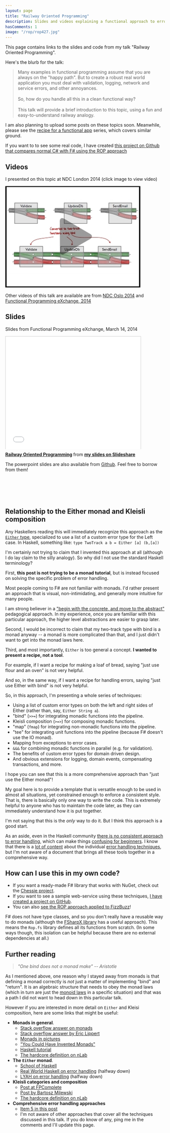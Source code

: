 ```yaml
---
layout: page
title: "Railway Oriented Programming"
description: Slides and videos explaining a functional approach to error handling
hasComments: 1
image: "/rop/rop427.jpg"
---
```


This page contains links to the slides and code from my talk "Railway Oriented Programming". 

Here's the blurb for the talk:

> Many examples in functional programming assume that you are always on the "happy path". 
> But to create a robust real world application you must deal with validation, logging, 
> network and service errors, and other annoyances. 
> <br><br>
> So, how do you handle all this in a clean functional way? 
> <br><br>
> This talk will provide a brief introduction to this topic, 
> using a fun and easy-to-understand railway analogy. 

I am also planning to upload some posts on these topics soon. Meanwhile, please see the [recipe for a functional app](/series/a-recipe-for-a-functional-app.html) series, which covers similar ground.

If you want to to see some real code, I have created 
[this project on Github that compares normal C# with F# using the ROP approach](https://github.com/swlaschin/Railway-Oriented-Programming-Example)

## Videos
 
I presented on this topic at NDC London 2014 (click image to view video)  

[![Video from NDC London 2014](rop427.jpg)](https://vimeo.com/113707214)

Other videos of this talk are available are from [NDC Oslo 2014](http://vimeo.com/97344498)
and [Functional Programming eXchange, 2014](https://skillsmatter.com/skillscasts/4964-railway-oriented-programming)


## Slides 

Slides from Functional Programming eXchange, March 14, 2014
 
<iframe src="//www.slideshare.net/slideshow/embed_code/32242318" width="427" height="356" frameborder="0" marginwidth="0" marginheight="0" scrolling="no" style="border:1px solid #CCC; border-width:1px 1px 0; margin-bottom:5px; max-width: 100%;" allowfullscreen> </iframe> <div style="margin-bottom:5px"> <strong> <a href="https://www.slideshare.net/ScottWlaschin/railway-oriented-programming" title="Railway Oriented Programming" target="_blank">Railway Oriented Programming</a> </strong> from <strong><a href="http://www.slideshare.net/ScottWlaschin" target="_blank">my slides on Slideshare</a></strong> </div>

The powerpoint slides are also available from [Github](https://github.com/swlaschin/RailwayOrientedProgramming). Feel free to borrow from them!

<a name="monads"></a>
<br><br>
<br><br>

## Relationship to the Either monad and Kleisli composition ##

Any Haskellers reading this will immediately recognize this approach as the [`Either` type](http://book.realworldhaskell.org/read/error-handling.html),
specialized to use a list of a custom error type for the Left case. In Haskell, something like: `type TwoTrack a b = Either [a] (b,[a])`

I'm certainly not trying to claim that I invented this approach at all (although I do lay claim to the silly analogy).  So why did I not use the standard Haskell terminology?   

First, **this post is not trying to be a monad tutorial**, but is instead focused on solving the specific problem of error handling. 

Most people coming to F# are not familiar with monads. I'd rather present an approach that is visual, non-intimidating, and generally more intuitive for many people. 

I am strong believer in a ["begin with the concrete, and move to the abstract"](https://byorgey.wordpress.com/2009/01/12/abstraction-intuition-and-the-monad-tutorial-fallacy/)
pedagogical approach. In my experience, once you are familiar with this particular approach, the higher level abstractions are easier to grasp later.

Second, I would be incorrect to claim that my two-track type with bind is a monad anyway -- a monad is more complicated than that, and I just didn't want to get into the monad laws here.

Third, and most importantly, `Either` is too general a concept. **I wanted to present a recipe, not a tool**. 

For example, if I want a recipe for making a loaf of bread, saying "just use flour and an oven" is not very helpful.

And so, in the same way, if I want a recipe for handling errors, saying "just use Either with bind" is not very helpful. 

So, in this approach, I'm presenting a whole series of techniques:

* Using a list of custom error types on both the left and right sides of Either (rather than, say, `Either String a`).
* "bind" (`>>=`) for integrating monadic functions into the pipeline.
* Kleisli composition (`>=>`) for composing monadic functions.
* "map" (`fmap`) for integrating non-monadic functions into the pipeline.
* "tee" for integrating unit functions into the pipeline (because F# doesn't use the IO monad).
* Mapping from exceptions to error cases.
* `&&&` for combining monadic functions in parallel (e.g. for validation).
* The benefits of custom error types for domain driven design.
* And obvious extensions for logging, domain events, compensating transactions, and more.

I hope you can see that this is a more comprehensive approach than "just use the Either monad"!

My goal here is to provide a template that is versatile enough to be
used in almost all situations, yet constrained enough to enforce a consistent style. 
That is, there is basically only one way to write the code. This is extremely helpful to anyone who has to maintain the code later,
as they can immediately understand how it is put together.  

I'm not saying that this is the *only* way to do it. But I think this approach is a good start.

As an aside, even in the Haskell community [there is no consistent approach to error handling](http://www.randomhacks.net/2007/03/10/haskell-8-ways-to-report-errors/), which
can make things [confusing for beginners](http://programmers.stackexchange.com/questions/252977/cleanest-way-to-report-errors-in-haskell).
I know that there is a [lot of content](http://www.fpcomplete.com/school/starting-with-haskell/basics-of-haskell/10_Error_Handling) 
about the individual [error handling techniques](http://hackage.haskell.org/package/errors), but I'm not aware of a document that brings all these tools
together in a comprehensive way.

## How can I use this in my own code?

* If you want a ready-made F# library that works with NuGet, check out the [Chessie project](https://fsprojects.github.io/Chessie/).
* If you want to see a sample web-service using these techniques, [I have created a project on GitHub](https://github.com/swlaschin/Railway-Oriented-Programming-Example).
* You can also [see the ROP approach applied to FizzBuzz](/posts/railway-oriented-programming-carbonated/)!

F# does not have type classes, and so you don't really have a reusable way to do monads (although the [FSharpX library](https://github.com/fsprojects/fsharpx/blob/master/src/FSharpx.Core/ComputationExpressions/Monad.fs)
has a useful approach).  This means the `Rop.fs` library defines all its functions from scratch.
(In some ways though, this isolation can be helpful because there are no external dependencies at all.)

## Further reading

> *"One bind does not a monad make" -- Aristotle*

As I mentioned above, one reason why I stayed away from monads is that defining a monad correctly is *not* just a matter of implementing "bind" and "return". 
It is an algebraic structure that needs to obey the monad laws (which in turn are just the [monoid laws](/posts/monoids-without-tears/) in a specific situation)
and that was a path I did not want to head down in this particular talk.

However if you are interested in more detail on `Either` and Kleisi composition, here are some links that might be useful:

* **Monads in general**. 
  * [Stack overflow answer on monads](http://stackoverflow.com/questions/44965/what-is-a-monad)
  * [Stack overflow answer by Eric Lippert](http://stackoverflow.com/questions/2704652/monad-in-plain-english-for-the-oop-programmer-with-no-fp-background/2704795#2704795)
  * [Monads in pictures](http://adit.io/posts/2013-04-17-functors,_applicatives,_and_monads_in_pictures.html)
  * ["You Could Have Invented Monads"](http://blog.sigfpe.com/2006/08/you-could-have-invented-monads-and.html)
  * [Haskell tutorial](https://www.haskell.org/tutorial/monads.html)
  * [The hardcore definition on nLab](http://ncatlab.org/nlab/show/monad)
* **The `Either` monad**. 
  * [School of Haskell](http://www.fpcomplete.com/school/starting-with-haskell/basics-of-haskell/10_Error_Handling)
  * [Real World Haskell on error handling](http://book.realworldhaskell.org/read/error-handling.html) (halfway down)
  * [LYAH on error handling](http://learnyouahaskell.com/for-a-few-monads-more) (halfway down)
* **Kleisli categories and composition**   
  * [Post at FPComplete](http://www.fpcomplete.com/user/Lkey/kleisli)
  * [Post by Bartosz Milewski](http://bartoszmilewski.com/2014/12/23/kleisli-categories/)
  * [The hardcore definition on nLab](http://ncatlab.org/nlab/show/Kleisli+category)
* **Comprehensive error handling approaches** 
  * [Item 5 in this post](http://www.randomhacks.net/2007/03/10/haskell-8-ways-to-report-errors/)
  * I'm not aware of other approaches that cover all the techniques discussed in this talk.
    If you do know of any, ping me in the comments and I'll update this page.